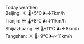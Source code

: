 Today weather:  
Beijing: ☀️   🌡️+5°C 🌬️↓7km/h  
Tianjin: ☀️   🌡️+8°C 🌬️↓11km/h  
Shijiazhuang: ☀️   🌡️+11°C 🌬️←8km/h  
Tangshan: ☀️   🌡️+9°C 🌬️↙11km/h  
